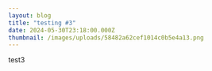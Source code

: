 ```yaml
---
layout: blog
title: "testing #3"
date: 2024-05-30T23:18:00.000Z
thumbnail: /images/uploads/58482a62cef1014c0b5e4a13.png
---
```

test3
